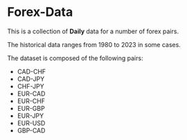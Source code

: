 # Forex-Data

This is a collection of **Daily** data for a number of forex pairs.

The historical data ranges from 1980 to 2023 in some cases.

The dataset is composed of the following pairs:

* CAD-CHF
* CAD-JPY
* CHF-JPY
* EUR-CAD
* EUR-CHF
* EUR-GBP
* EUR-JPY
* EUR-USD
* GBP-CAD
